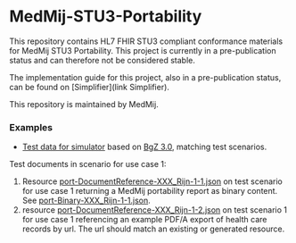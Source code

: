 # MedMij-STU3-Portability
This repository contains HL7 FHIR STU3 compliant conformance materials for MedMij STU3 Portability. This project is currently in a pre-publication status and can therefore not be considered stable.

The implementation guide for this project, also in a pre-publication status, can be found on [Simplifier](link Simplifier).

This repository is maintained by MedMij.

### Examples

- [Test data for simulator](examples/testdata-simulator) based on [BgZ 3.0](https://github.com/Nictiz/Nictiz-testscripts/tree/main/output/STU3/BgZ-3-0), matching test scenarios.

Test documents in scenario for use case 1:

1. Resource [port-DocumentReference-XXX_Rijn-1-1.json](examples/port-DocumentReference-XXX_Rijn-1-1.json) on test scenario for use case 1 returning a MedMij portability report as binary content. See [port-Binary-XXX_Rijn-1-1.json](examples/port-Binary-XXX_Rijn-1-1.json).
2. resource [port-DocumentReference-XXX_Rijn-1-2.json](examples/port-DocumentReference-XXX_Rijn-1-2.json) on test scenario 1 for use case 1 referencing an example PDF/A export of health care records by url. The url should match an existing or generated resource.
